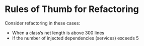 # Rules of Thumb for Refactoring



Consider refactoring in these cases:

- When a class’s net length is above 300 lines
- If the number of injected dependencies (services) exceeds 5